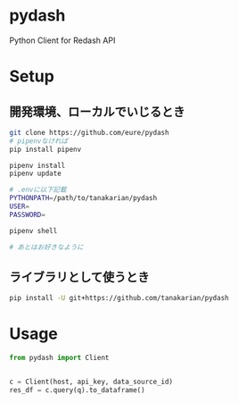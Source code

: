# pydash
Python Client for Redash API

# Setup
## 開発環境、ローカルでいじるとき
```bash
git clone https://github.com/eure/pydash
# pipenvなければ
pip install pipenv

pipenv install
pipenv update

# .envに以下記載
PYTHONPATH=/path/to/tanakarian/pydash
USER=
PASSWORD=

pipenv shell

# あとはお好きなように
```

## ライブラリとして使うとき
```bash
pip install -U git+https://github.com/tanakarian/pydash 
```
# Usage
```python
from pydash import Client


c = Client(host, api_key, data_source_id)
res_df = c.query(q).to_dataframe()
```

